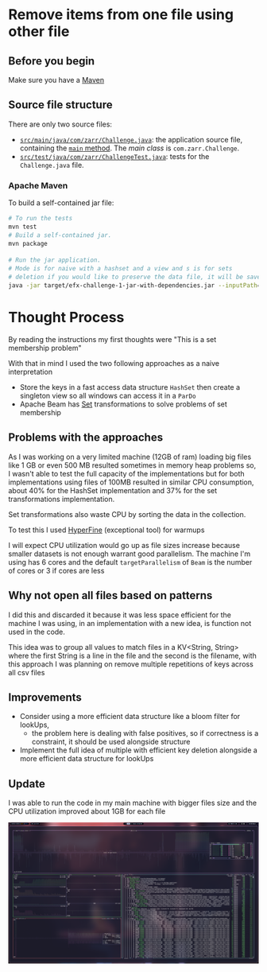 # Remove items from one file using other file


## Before you begin

Make sure you have a [Maven](https://maven.apache.org/) 
## Source file structure

There are only two source files:

* [`src/main/java/com/zarr/Challenge.java`](src/main/java/com/zarr/Challenge.java): the application source file, containing the [`main` method](src/main/java/com/zarr/Challenge.java). The _main class_ is `com.zarr.Challenge`.
* [`src/test/java/com/zarr/ChallengeTest.java`](src/test/java/com/zarr/ChallengeTest.java): tests for the `Challenge.java` file.

### Apache Maven

To build a self-contained jar file:

```sh
# To run the tests
mvn test
# Build a self-contained jar.
mvn package

# Run the jar application.
# Mode is for naive with a hashset and a view and s is for sets
# deletion if you would like to preserve the data file, it will be save with and added .filtered
java -jar target/efx-challenge-1-jar-with-dependencies.jar --inputPath="path/to/dataKeys.csv" --filePath="path/to/data.csv" --mode="{n,s}" --deletion=false
```

# Thought Process

By reading the instructions my first thoughts were "This is a set membership problem"

With that in mind I used the two following approaches as a naive interpretation

- Store the keys in a fast access data structure `HashSet` then create a singleton view so all windows can access it in a `ParDo`
- Apache Beam has [Set](https://beam.apache.org/releases/javadoc/current/org/apache/beam/sdk/transforms/Sets.html) transformations to solve problems of set membership

## Problems with the approaches

As I was working on a very limited machine (12GB of ram) loading big files like 1 GB or even 500 MB resulted sometimes
in memory heap problems so, I wasn't able to test the full capacity of the implementations but for both implementations 
using files of 100MB resulted in similar CPU consumption, about 40% for the HashSet implementation and 37% for the
set transformations implementation.

Set transformations also waste CPU by sorting the data in the collection.

To test this I used [HyperFine](https://github.com/sharkdp/hyperfine) (exceptional tool) for warmups

I will expect CPU utilization would go up as file sizes increase because smaller datasets is not enough warrant good parallelism. 
The machine I'm using has 6 cores and the default `targetParallelism` of `Beam` is the number of cores or 3 if cores 
are less

## Why not open all files based on patterns

I did this and discarded it because it was less space efficient for the machine I was using, in an implementation with 
a new idea, is function not used in the code. 

This idea was to group all values
to match files in a KV<String, String> where the first String is a line in the file and the second is the filename,
with this approach I was planning on remove multiple repetitions of keys across all csv files

## Improvements
- Consider using a more efficient data structure like a bloom filter for lookUps,
  - the problem here is dealing with false positives, so if correctness is a constraint, it should be used alongside structure
- Implement the full idea of multiple with efficient key deletion alongside a more efficient data structure for lookUps

## Update
I was able to run the code in my main machine with bigger files size and the CPU utilization improved about 1GB for each
file

![1bg files](1GBFiles.png)

